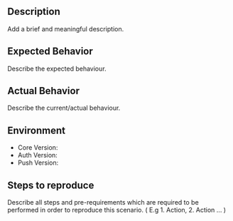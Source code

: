 ## Description
Add a brief and meaningful description.

## Expected Behavior
Describe the expected behaviour. 

## Actual Behavior
Describe the current/actual behaviour.

## Environment 
- Core Version:
- Auth Version:
- Push Version:

## Steps to reproduce
Describe all steps and pre-requirements which are required to be performed in order to reproduce this scenario. ( E.g 1. Action, 2. Action ... )
